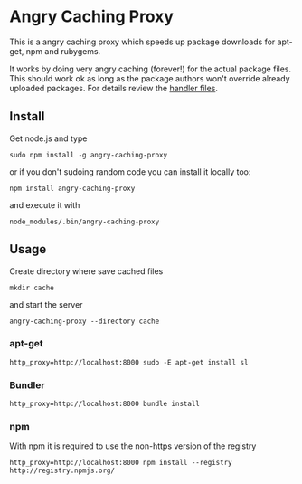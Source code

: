 # Angry Caching Proxy

This is a angry caching proxy which speeds up package downloads for apt-get,
npm and rubygems.

It works by doing very angry caching (forever!) for the actual package files.
This should work ok as long as the package authors won't override already
uploaded packages. For details review the [handler
files](https://github.com/epeli/angry-caching-proxy/tree/master/handlers).


## Install

Get node.js and type

    sudo npm install -g angry-caching-proxy

or if you don't sudoing random code you can install it locally too:

    npm install angry-caching-proxy

and execute it with

    node_modules/.bin/angry-caching-proxy

## Usage

Create directory where save cached files

    mkdir cache

and start the server

    angry-caching-proxy --directory cache

### apt-get

    http_proxy=http://localhost:8000 sudo -E apt-get install sl

### Bundler

    http_proxy=http://localhost:8000 bundle install

### npm

With npm it is required to use the non-https version of the registry

    http_proxy=http://localhost:8000 npm install --registry http://registry.npmjs.org/


